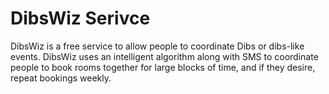 # DibsWiz Serivce
DibsWiz is a free service to allow people to coordinate Dibs or dibs-like events. DibsWiz uses an intelligent algorithm along with SMS to coordinate people to book rooms together for large blocks of time, and if they desire, repeat bookings weekly.
